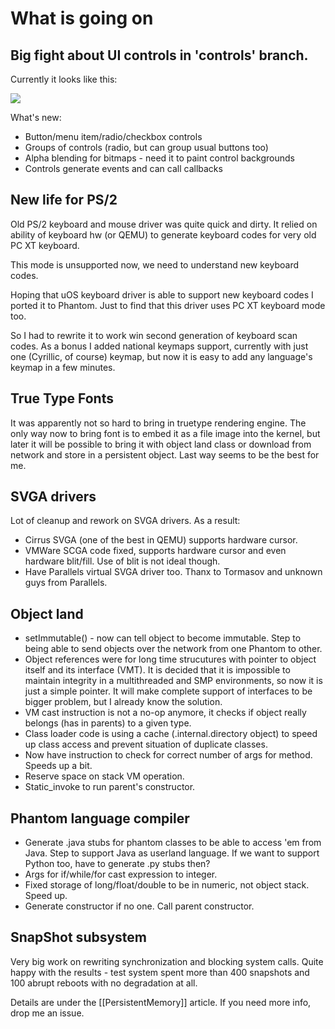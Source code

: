 # What is going on

## Big fight about UI controls in 'controls' branch. 

Currently it  looks like this:

![](https://github.com/dzavalishin/phantomuserland/blob/controls/doc/images/phantom_screen_17_10_2019.png)

What's new:

* Button/menu item/radio/checkbox controls
* Groups of controls (radio, but can group usual buttons too)
* Alpha blending for bitmaps - need it to paint control backgrounds
* Controls generate events and can call callbacks

## New life for PS/2 

Old PS/2 keyboard and mouse driver was quite quick and dirty. It relied
on ability of keyboard hw (or QEMU) to generate keyboard codes for very
old PC XT keyboard.

This mode is unsupported now, we need to understand new keyboard codes.

Hoping that uOS keyboard driver is able to support new keyboard codes I
ported it to Phantom. Just to find that this driver uses PC XT keyboard mode too.

So I had to rewrite it to work win second generation of keyboard scan codes.
As a bonus I added national keymaps support, currently with just one (Cyrillic,
of course) keymap, but now it is easy to add any language's keymap in a few minutes.

## True Type Fonts

It was apparently not so hard to bring in truetype rendering engine. The only way
now to bring font is to embed it as a file image into the kernel, but later it will
be possible to bring it with object land class or download from network and store in
a persistent object. Last way seems to be the best for me.

## SVGA drivers

Lot of cleanup and rework on SVGA drivers. As a result:

* Cirrus SVGA (one of the best in QEMU) supports hardware cursor.
* VMWare SCGA code fixed, supports hardware cursor and even hardware blit/fill. Use of blit is not ideal though.
* Have Parallels virtual SVGA driver too. Thanx to Tormasov and unknown guys from Parallels.

## Object land

* setImmutable() - now can tell object to become immutable. Step to being able to 
send objects over the network from one Phantom to other.
* Object references were for long time strucutures with pointer to object itself and its interface (VMT). It is decided that it is impossible to maintain integrity in a multithreaded and SMP environments, so now it is just a simple pointer. It will make complete support of interfaces to be bigger problem, but I already know the solution.
* VM cast instruction is not a no-op anymore, it checks if object really belongs (has in parents) to a given type.
* Class loader code is using a cache (.internal.directory object) to speed up class access and prevent situation of duplicate classes.
* Now have instruction to check for correct number of args for method. Speeds up a bit.
* Reserve space on stack VM operation.
* Static_invoke to run parent's constructor.

## Phantom language compiler

* Generate .java stubs for phantom classes to be able to access 'em from Java. Step to support Java as userland language. If we want to support Python too, have to generate .py stubs then?
* Args for if/while/for cast expression to integer.
* Fixed storage of long/float/double to be in numeric, not object stack. Speed up.
* Generate constructor if no one. Call parent constructor.

## SnapShot subsystem

Very big work on rewriting synchronization and blocking system calls. Quite happy with the results - test
system spent more than 400 snapshots and 100 abrupt reboots with no degradation at all.

Details are under the [[PersistentMemory]] article. If you need more info, drop me an issue.




